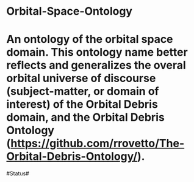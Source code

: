 # Orbital-Space-Ontology

# An ontology of the orbital space domain. This ontology name better reflects and generalizes the overal orbital universe of discourse (subject-matter, or domain of interest) of the Orbital Debris domain, and the Orbital Debris Ontology (https://github.com/rrovetto/The-Orbital-Debris-Ontology/).

#Status#
